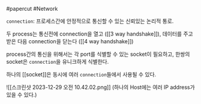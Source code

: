 #papercut #Network 

`connection`: 프로세스간에 안정적으로 통신할 수 있는 신뢰있는 논리적 통로.

두 process는 통신전에 connection을 열고 ([[3 way handshake]]), 데이터를 주고받은 다음 connection을 닫는다 ([[4 way handshake]])

process간의 통신을 위해서는 각 port를 식별할 수 있는 socket이 필요하고, 한쌍의 socket은 `connection`을 유니크하게 식별한다.

하나의 [[socket]]은 동시에 여러 `connection`들에서 사용될 수 있다.

![[스크린샷 2023-12-29 오전 10.42.02.png]]
(하나의 Host에는 여러 IP address가 있을 수 있다.)